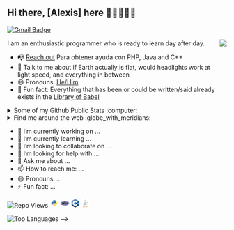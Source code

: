 ## Hi there, [Alexis] here 👋🏼👨🏻‍💻

[![Gmail Badge](https://img.shields.io/badge/-indexpm@contact.me-c14438?style=flat&logo=Gmail&logoColor=white)](mailto:samujjwaal.dey@acuitybrands.com "Connect via Email")

<a href=""><img src="https://github.com/indexpm/indexpm/etc/perfil.png" align="right" height="275" /></a>

I am an enthusiastic programmer who is ready to learn day after day.

- 📭 [Reach out](#hi-there-Mexipajas-here) Para obtener ayuda con PHP, Java and C++
- 💬 Talk to me about if Earth actually is flat, would headlights work at light speed, and everything in between
- 😄 Pronouns: [He/Him](https://www.mypronouns.org/he-him)
- 👾 Fun fact: Everything that has been or could be written/said already exists in the [Library of Babel](https://libraryofbabel.info/)

<details>
  <summary>Some of my Github Public Stats :computer:</summary>

  [![My Github Stats](https://github-readme-stats.vercel.app/api?username=indexpm&show_icons=true&title_color=fff&icon_color=79ff97&text_color=9f9f9f&bg_color=151515)](https://github.com/indexpm)

  ![Profile Views](https://komarev.com/ghpvc/?username=indexpm&color=blue)
  ----
  
</details>

<details>
  <summary>Find me around the web :globe_with_meridians:</summary>
  
  <a href="https://indexpm/"><img src="https://github.com/indexpm/etc/perfil.png" align="right" height="150" /></a>
  
[![YouTube Badge](https://img.shields.io/badge/-YouTube-FF0000?style=flat&logo=YouTube&logoColor=white)](https://www.youtube.com/CodeWithAlex/playlists "My YouTube playlists")
----

</details>

- 🔭 I’m currently working on ...
- 🌱 I’m currently learning ...
- 👯 I’m looking to collaborate on ...
- 🤔 I’m looking for help with ...
- 💬 Ask me about ...
- 📫 How to reach me: ...
- 😄 Pronouns: ...
- ⚡ Fun fact: ...

![Repo Views](https://views.whatilearened.today/views/github/AlexxisMty/indexpm.svg?cache=remove)
<img height="20" src="https://raw.githubusercontent.com/github/explore/80688e429a7d4ef2fca1e82350fe8e3517d3494d/topics/python/python.png">
<img height="20" src="https://raw.githubusercontent.com/github/explore/80688e429a7d4ef2fca1e82350fe8e3517d3494d/topics/php/php.png">
<img height="20" src="https://raw.githubusercontent.com/github/explore/80688e429a7d4ef2fca1e82350fe8e3517d3494d/topics/cpp/cpp.png">
<img height="20" src="https://raw.githubusercontent.com/github/explore/80688e429a7d4ef2fca1e82350fe8e3517d3494d/topics/java/java.png">

![Top Languages](https://github-readme-stats.vercel.app/api/top-langs/?username=indexpm)
-->

